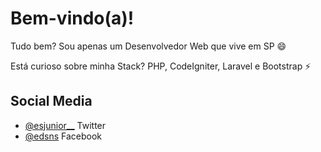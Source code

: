 # Bem-vindo(a)!

Tudo bem? Sou apenas um Desenvolvedor Web que vive em SP 😄

Está curioso sobre minha Stack? PHP, CodeIgniter, Laravel e Bootstrap ⚡

## Social Media

* [@esjunior__](https://twitter.com/esjunior__) Twitter
* [@edsns](https://www.facebook.com/edsns) Facebook
